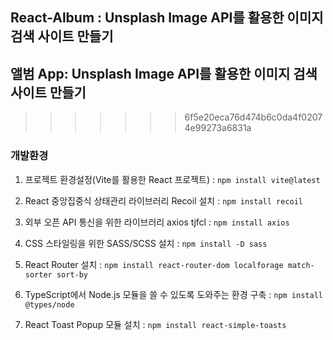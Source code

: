 ## React-Album : Unsplash Image API를 활용한 이미지 검색 사이트 만들기

## 앨범 App: Unsplash Image API를 활용한 이미지 검색 사이트 만들기

> > > > > > > 6f5e20eca76d474b6c0da4f02074e99273a6831a

### 개발환경

1. 프로젝트 환경설정(Vite를 활용한 React 프로젝트) : `npm install vite@latest` <br />

2. React 중앙집중식 상태관리 라이브러리 Recoil 설치 : `npm install recoil` <br />

3. 외부 오픈 API 통신을 위한 라이브러리 axios tjfcl : `npm install axios` <br />

4. CSS 스타일링을 위한 SASS/SCSS 설치 : `npm install -D sass` <br />

5. React Router 설치 : `npm install react-router-dom localforage match-sorter sort-by` <br />

6. TypeScript에서 Node.js 모듈을 쓸 수 있도록 도와주는 환경 구축 : `npm install @types/node` <br />

7. React Toast Popup 모듈 설치 : `npm install react-simple-toasts` <br />
